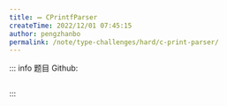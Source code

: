 ```yaml
---
title: ➖ CPrintfParser
createTime: 2022/12/01 07:45:15
author: pengzhanbo
permalink: /note/type-challenges/hard/c-print-parser/
---
```


::: info 题目
Github: []()

```ts
```
:::
